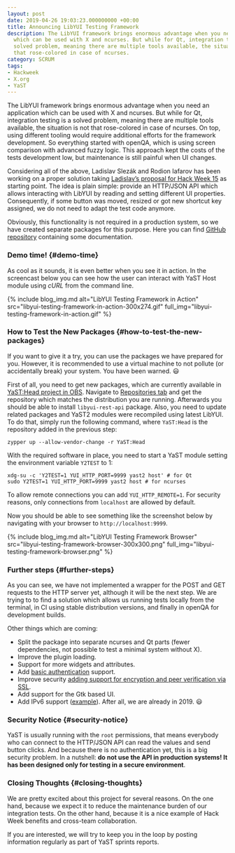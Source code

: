 ```yaml
---
layout: post
date: 2019-04-26 19:03:23.000000000 +00:00
title: Announcing LibYUI Testing Framework
description: The LibYUI framework brings enormous advantage when you need an application
  which can be used with X and ncurses. But while for Qt, integration testing is a
  solved problem, meaning there are multiple tools available, the situation is not
  that rose-colored in case of ncurses.
category: SCRUM
tags:
- Hackweek
- X.org
- YaST
---
```


The LibYUI framework brings enormous advantage when you need an
application which can be used with X and ncurses. But while for Qt,
integration testing is a solved problem, meaning there are multiple
tools available, the situation is not that rose-colored in case of
ncurses. On top, using different tooling would require additional
efforts for the framework development. So everything started with
openQA, which is using screen comparison with advanced fuzzy logic. This
approach kept the costs of the tests development low, but maintenance is
still painful when UI changes.

Considering all of the above, Ladislav Slezák and Rodion Iafarov has
been working on a proper solution taking [Ladislav’s proposal for Hack
Week 15][1] as starting point. The idea is plain simple: provide an
HTTP/JSON API which allows interacting with LibYUI by reading and
setting different UI properties. Consequently, if some button was moved,
resized or got new shortcut key assigned, we do not need to adapt the
test code anymore.

Obviously, this functionality is not required in a production system, so
we have created separate packages for this purpose. Here you can find
[GitHub repository][2] containing some documentation.

### Demo time!   {#demo-time}

As cool as it sounds, it is even better when you see it in action. In
the screencast below you can see how the user can interact with YaST
Host module using *cURL* from the command line.

{% include blog_img.md alt="LibYUI Testing Framework in Action"
src="libyui-testing-framework-in-action-300x274.gif" full_img="libyui-testing-framework-in-action.gif" %}

### How to Test the New Packages   {#how-to-test-the-new-packages}

If you want to give it a try, you can use the packages we have prepared
for you. However, it is recommended to use a virtual machine to not
pollute (or accidentally break) your system. You have been warned.
:smiley:

First of all, you need to get new packages, which are currently
available in [YaST:Head project in OBS][3]. Navigate to [Repositories
tab][4] and get the repository which matches the distribution you are
running. Afterwards you should be able to install `libyui-rest-api`
package. Also, you need to update related packages and YaST2 modules
were recompiled using latest LibYUI. To do that, simply run the
following command, where `YaST:Head` is the repository added in the
previous step:

    
    zypper up --allow-vendor-change -r YaST:Head

With the required software in place, you need to start a YaST module
setting the environment variable `Y2TEST` to 1:

    
    xdg-su -c 'Y2TEST=1 YUI_HTTP_PORT=9999 yast2 host' # for Qt
    sudo Y2TEST=1 YUI_HTTP_PORT=9999 yast2 host # for ncurses

To allow remote connections you can add `YUI_HTTP_REMOTE=1`. For
security reasons, only connections from `localhost` are allowed by
default.

Now you should be able to see something like the screenshot below by
navigating with your browser to `http://localhost:9999`.

{% include blog_img.md alt="LibYUI Testing Framework Browser"
src="libyui-testing-framework-browser-300x300.png" full_img="libyui-testing-framework-browser.png" %}

### Further steps   {#further-steps}

As you can see, we have not implemented a wrapper for the POST and GET
requests to the HTTP server yet, although it will be the next step. We
are trying to to find a solution which allows us running tests locally
from the terminal, in CI using stable distribution versions, and finally
in openQA for development builds.

Other things which are coming:

* Split the package into separate ncurses and Qt parts (fewer
  dependencies, not possible to test a minimal system without X).
* Improve the plugin loading.
* Support for more widgets and attributes.
* Add [basic authentication][5] support.
* Improve security [adding support for encryption and peer verification
  via SSL][6].
* Add support for the Gtk based UI.
* Add IPv6 support ([example][7]). After all, we are already in 2019.
  :smiley:

### Security Notice   {#security-notice}

YaST is usually running with the `root` permissions, that means
everybody who can connect to the HTTP/JSON API can read the values and
send button clicks. And because there is no authentication yet, this is
a big security problem. In a nutshell: **do not use the API in
production systems! It has been designed only for testing in a secure
environment**.

### Closing Thoughts   {#closing-thoughts}

We are pretty excited about this project for several reasons. On the one
hand, because we expect it to reduce the maintenance burden of our
integration tests. On the other hand, because it is a nice example of
Hack Week benefits and cross-team collaboration.

If you are interested, we will try to keep you in the loop by posting
information regularly as part of YaST sprints reports.



[1]: https://blog.ladslezak.cz/2017/03/01/hackweek-15-yast-cucumber/
[2]: https://github.com/libyui/libyui-rest-api
[3]: https://build.opensuse.org/project/show/YaST:Head
[4]: https://build.opensuse.org/repositories/YaST:Head
[5]: https://www.gnu.org/software/libmicrohttpd/tutorial.html#Supporting-basic-authentication
[6]: https://www.gnu.org/software/libmicrohttpd/tutorial.html#Adding-a-layer-of-security
[7]: https://github.com/rboulton/libmicrohttpd/blob/master/src/examples/dual_stack_example.c

